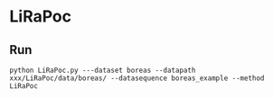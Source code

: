 # LiRaPoc
## Run
```
python LiRaPoc.py ---dataset boreas --datapath xxx/LiRaPoc/data/boreas/ --datasequence boreas_example --method LiRaPoc
```
